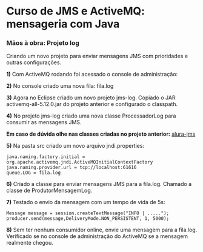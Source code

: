 # Curso de JMS e ActiveMQ: mensageria com Java

### Mãos à obra: Projeto log

Criando um novo projeto para enviar mensagens JMS com prioridades e outras configurações.

**1)** Com ActiveMQ rodando foi acessado o console de administração:

**2)** No console criado uma nova fila: fila.log

**3)** Agora no Eclipse criado um novo projeto jms-log. Copiado o JAR activemq-all-5.12.0.jar do projeto anterior e configurado o classpath.

**4)** No projeto jms-log criado uma nova classe ProcessadorLog para consumir as mensagens JMS.

**Em caso de dúvida olhe nas classes criadas no projeto anterior:** [alura-jms](https://github.com/jrmoreiram/alura-jms)

**5)** Na pasta src criado um novo arquivo jndi.properties:
```
java.naming.factory.initial = org.apache.activemq.jndi.ActiveMQInitialContextFactory
java.naming.provider.url = tcp://localhost:61616
queue.LOG = fila.log
```

**6)** Criado a classe para enviar mensagens JMS para a fila.log. Chamado a classe de ProdutorMensagemLog.

**7)** Testado o envio da mensagem com um tempo de vida de 5s:
```
Message message = session.createTextMessage("INFO | .....");
producer.send(message,DeliveryMode.NON_PERSISTENT, 1, 5000);
```

**8)** Sem ter nenhum consumidor online, envie uma mensagem para a fila.log. Verificado se no console de administração do ActiveMQ se a mensagem realmente chegou.
